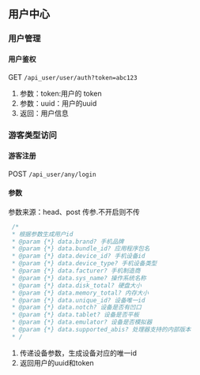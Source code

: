## 用户中心

### 用户管理

#### 用户鉴权

GET `/api_user/user/auth?token=abc123`

1. 参数：token:用户的 token
2. 参数：uuid：用户的uuid
3. 返回：用户信息

### 游客类型访问

#### 游客注册

POST `/api_user/any/login`

#### 参数

参数来源：head、post 传参.不开启则不传

```javascript
 /*
 * 根据参数生成用户id
 * @param {*} data.brand? 手机品牌
 * @param {*} data.bundle_id? 应用程序包名
 * @param {*} data.device_id? 手机设备id
 * @param {*} data.device_type? 手机设备类型
 * @param {*} data.facturer? 手机制造商
 * @param {*} data.sys_name? 操作系统名称
 * @param {*} data.disk_total? 硬盘大小
 * @param {*} data.memory_total? 内存大小
 * @param {*} data.unique_id? 设备唯一id
 * @param {*} data.notch? 设备是否有凹口
 * @param {*} data.tablet? 设备是否平板
 * @param {*} data.emulator? 设备是否模拟器
 * @param {*} data.supported_abis? 处理器支持的内部版本
 * /
```

1. 传递设备参数，生成设备对应的唯一id
2. 返回用户的uuid和token
